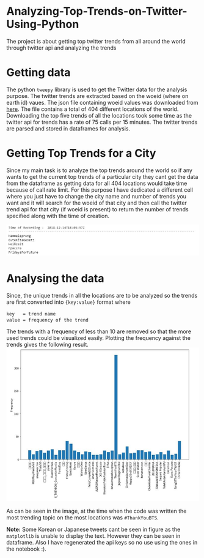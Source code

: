 # Analyzing-Top-Trends-on-Twitter-Using-Python

The project is about getting top twitter trends from all around the world through twitter api and analyzing the trends

# Getting data

The python `tweepy` library is used to get the Twitter data for the analysis purpose. The twitter trends are extracted based on
the woeid (where on earth id) vaues. The json file containing woeid values was downloaded from [here](https://codebeautify.org/jsonviewer/f83352).
The file contains a total of 404 different locations of the world. Downloading the top five trends of all the locations took 
some time as the twitter api for trends has a rate of 75 calls per 15 minutes. The twitter trends are parsed and stored in 
dataframes for analysis.

# Getting Top Trends for a City

Since my main task is to analyze the top trends around the world so if any wants to get the current top trends of a particular city 
they cant get the data from the dataframe as getting data for all 404 locations would take time because of call rate limit.
For this purpose I have dedicated a different cell where you just have to change the city name and number of trends you 
want and it will search for the woeid of that city and then call the twitter trend api for that city (if woeid is present) to
return the number of trends specified along with the time of creation.

![](images/city_search.JPG)

# Analysing the data

Since, the unique trends in all the locations are to be analyzed so the trends are first converted into `{key:value}` format 
where

    key   = trend name
    value = frequency of the trend
  
The trends with a frequency of less than 10 are removed so that the more used trends could be visualized easily. 
Plotting the frequency against the trends gives the following result.
  ![](images/Top_tweets.JPG)

As can be seen in the image, at the time when the code was written the most trending topic on the most locations 
was `#ThankYouBTS`. 

**Note:** Some Korean or Japanese tweets cant be seen in figure as the `matplotlib` is unable to display the text. However 
they can be seen in dataframe. Also I have regenerated the api keys so no use using the ones in the notebook :).
